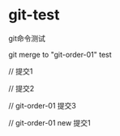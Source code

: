 # git-test
git命令测试

git merge to "git-order-01" test

// 提交1

// 提交2

// git-order-01 提交3

// git-order-01 new 提交1
